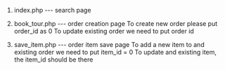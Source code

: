 1. index.php    --- search page
2. book_tour.php  --- order creation page
To create new order please put order_id as 0
To update existing order we need to put order id 

3. save_item.php  --- order item save page
To add a new item to and existing order we need to put item_id = 0
To update and existing item, the item_id should be there